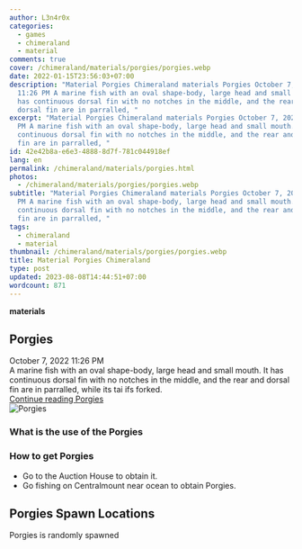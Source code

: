 ```yaml
---
author: L3n4r0x
categories:
  - games
  - chimeraland
  - material
comments: true
cover: /chimeraland/materials/porgies/porgies.webp
date: 2022-01-15T23:56:03+07:00
description: "Material Porgies Chimeraland materials Porgies October 7, 2022
  11:26 PM A marine fish with an oval shape-body, large head and small mouth. It
  has continuous dorsal fin with no notches in the middle, and the rear and
  dorsal fin are in parralled, "
excerpt: "Material Porgies Chimeraland materials Porgies October 7, 2022 11:26
  PM A marine fish with an oval shape-body, large head and small mouth. It has
  continuous dorsal fin with no notches in the middle, and the rear and dorsal
  fin are in parralled, "
id: 42e42b8a-e6e3-4888-8d7f-781c044918ef
lang: en
permalink: /chimeraland/materials/porgies.html
photos:
  - /chimeraland/materials/porgies/porgies.webp
subtitle: "Material Porgies Chimeraland materials Porgies October 7, 2022 11:26
  PM A marine fish with an oval shape-body, large head and small mouth. It has
  continuous dorsal fin with no notches in the middle, and the rear and dorsal
  fin are in parralled, "
tags:
  - chimeraland
  - material
thumbnail: /chimeraland/materials/porgies/porgies.webp
title: Material Porgies Chimeraland
type: post
updated: 2023-08-08T14:44:51+07:00
wordcount: 871
---
```


<link
  rel="stylesheet"
  href="https://rawcdn.githack.com/dimaslanjaka/Web-Manajemen/870a349/css/bootstrap-5-3-0-alpha3-wrapper.css"
/>
<section id="bootstrap-wrapper">
  <div data-bs-theme="dark">
    <div
      class="row g-0 border rounded overflow-hidden flex-md-row mb-4 shadow-sm position-relative bg-dark text-light"
    >
      <div class="col p-4 d-flex flex-column position-static">
        <strong class="d-inline-block mb-2 text-success">materials</strong>
        <h2 class="mb-0">Porgies</h2>
        <div class="mb-1 text-muted">October 7, 2022 11:26 PM</div>
        <div class="mb-2 border p-1">
          A marine fish with an oval shape-body, large head and small mouth. It
          has continuous dorsal fin with no notches in the middle, and the rear
          and dorsal fin are in parralled, while its tai ifs forked.
        </div>
        <a
          href="/chimeraland/materials/porgies.html"
          class="stretched-link d-none text-primary"
          >Continue reading Porgies</a
        >
      </div>
      <div class="col-auto d-none d-md-block d-lg-block">
        <img
          src="https://www.webmanajemen.com/chimeraland/materials/porgies/porgies.webp"
          alt="Porgies"
        />
      </div>
    </div>
    <div class="row">
      <div class="col-lg-6 col-12 mb-2">
        <div class="card">
          <div class="card-body">
            <h3 class="card-title">What is the use of the Porgies</h3>
            <div class="card-text"><ul></ul></div>
          </div>
        </div>
      </div>
      <div class="col-lg-6 col-12 mb-2">
        <div class="card">
          <div class="card-body">
            <h3 class="card-title">How to get Porgies</h3>
            <div class="card-text">
              <ul>
                <li>Go to the Auction House to obtain it.</li>
                <li>
                  Go fishing on Centralmount near ocean to obtain Porgies.
                </li>
              </ul>
            </div>
          </div>
        </div>
      </div>
      <div class="col-12 mb-2">
        <h2>Porgies Spawn Locations</h2>
        <p>Porgies is randomly spawned</p>
      </div>
    </div>
  </div>
</section>